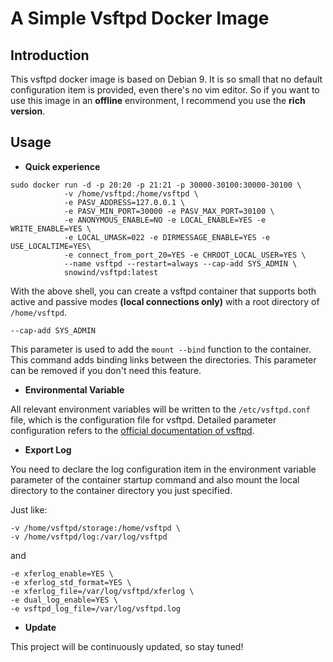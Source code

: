 # A Simple Vsftpd Docker Image

## Introduction

This vsftpd docker image is based on Debian 9. It is so small that no default configuration item is provided, even there's no vim editor. So if you want to use this image in an **offline** environment, I recommend you use the **rich version**.

## Usage

- **Quick experience**

```shell
sudo docker run -d -p 20:20 -p 21:21 -p 30000-30100:30000-30100 \
            -v /home/vsftpd:/home/vsftpd \
            -e PASV_ADDRESS=127.0.0.1 \
            -e PASV_MIN_PORT=30000 -e PASV_MAX_PORT=30100 \
            -e ANONYMOUS_ENABLE=NO -e LOCAL_ENABLE=YES -e WRITE_ENABLE=YES \
            -e LOCAL_UMASK=022 -e DIRMESSAGE_ENABLE=YES -e USE_LOCALTIME=YES\
            -e connect_from_port_20=YES -e CHROOT_LOCAL_USER=YES \
            --name vsftpd --restart=always --cap-add SYS_ADMIN \
            snowind/vsftpd:latest
```

With the above shell, you can create a vsftpd container that supports both active and passive modes **(local connections only)** with a root directory of ```/home/vsftpd```.

```shell
--cap-add SYS_ADMIN
```

This parameter is used to add the ```mount --bind``` function to the container. This command adds binding links between the directories. This parameter can be removed if you don't need this feature.

- **Environmental Variable**

All relevant environment variables will be written to the ```/etc/vsftpd.conf``` file, which is the configuration file for vsftpd. Detailed parameter configuration refers to the [official documentation of vsftpd](https://security.appspot.com/vsftpd/vsftpd_conf.html).

- **Export Log**

You need to declare the log configuration item in the environment variable parameter of the container startup command and also mount the local directory to the container directory you just specified.

Just like:

```shell
-v /home/vsftpd/storage:/home/vsftpd \
-v /home/vsftpd/log:/var/log/vsftpd
```

and

```shell
-e xferlog_enable=YES \
-e xferlog_std_format=YES \
-e xferlog_file=/var/log/vsftpd/xferlog \
-e dual_log_enable=YES \
-e vsftpd_log_file=/var/log/vsftpd.log
```

- **Update**

This project will be continuously updated, so stay tuned!